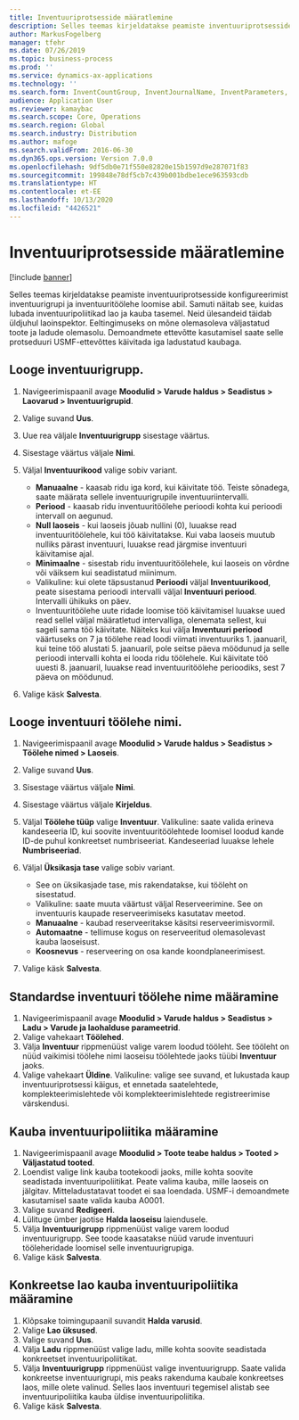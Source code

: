 ```yaml
---
title: Inventuuriprotsesside määratlemine
description: Selles teemas kirjeldatakse peamiste inventuuriprotsesside konfigureerimist inventuurigrupi ja inventuuritöölehe loomise abil.
author: MarkusFogelberg
manager: tfehr
ms.date: 07/26/2019
ms.topic: business-process
ms.prod: ''
ms.service: dynamics-ax-applications
ms.technology: ''
ms.search.form: InventCountGroup, InventJournalName, InventParameters, EcoResProductDetailsExtended, InventItemLocation, InventLocationIdLookup
audience: Application User
ms.reviewer: kamaybac
ms.search.scope: Core, Operations
ms.search.region: Global
ms.search.industry: Distribution
ms.author: mafoge
ms.search.validFrom: 2016-06-30
ms.dyn365.ops.version: Version 7.0.0
ms.openlocfilehash: 9df5db0e71f550e82820e15b1597d9e287071f83
ms.sourcegitcommit: 199848e78df5cb7c439b001bdbe1ece963593cdb
ms.translationtype: HT
ms.contentlocale: et-EE
ms.lasthandoff: 10/13/2020
ms.locfileid: "4426521"
---
```

# <a name="define-inventory-counting-processes"></a>Inventuuriprotsesside määratlemine

[!include [banner](../../includes/banner.md)]

Selles teemas kirjeldatakse peamiste inventuuriprotsesside konfigureerimist inventuurigrupi ja inventuuritöölehe loomise abil. Samuti näitab see, kuidas lubada inventuuripoliitikad lao ja kauba tasemel. Neid ülesandeid täidab üldjuhul laoinspektor. Eeltingimuseks on mõne olemasoleva väljastatud toote ja ladude olemasolu. Demoandmete ettevõtte kasutamisel saate selle protseduuri USMF-ettevõttes käivitada iga ladustatud kaubaga.


## <a name="create-a-counting-group"></a>Looge inventuurigrupp.
1. Navigeerimispaanil avage **Moodulid > Varude haldus > Seadistus > Laovarud > Inventuurigrupid**.
2. Valige suvand **Uus**.
3. Uue rea väljale **Inventuurigrupp** sisestage väärtus.
4. Sisestage väärtus väljale **Nimi**.
5. Väljal **Inventuurikood** valige sobiv variant.

    - **Manuaalne** - kaasab ridu iga kord, kui käivitate töö. Teiste sõnadega, saate määrata sellele inventuurigrupile inventuuriintervalli.  
    - **Periood** - kaasab ridu inventuuritöölehe perioodi kohta kui perioodi intervall on aegunud.  
    - **Null laoseis** - kui laoseis jõuab nullini (0), luuakse read inventuuritöölehele, kui töö käivitatakse. Kui vaba laoseis muutub nulliks pärast inventuuri, luuakse read järgmise inventuuri käivitamise ajal.  
    - **Minimaalne** - sisestab ridu inventuuritöölehele, kui laoseis on võrdne või väiksem kui seadistatud miinimum.  
    - Valikuline: kui olete täpsustanud **Perioodi** väljal **Inventuurikood**, peate sisestama perioodi intervalli väljal **Inventuuri periood**. Intervalli ühikuks on päev.  
    - Inventuuritöölehe uute ridade loomise töö käivitamisel luuakse uued read sellel väljal määratletud intervalliga, olenemata sellest, kui sageli sama töö käivitate. Näiteks kui välja **Inventuuri periood** väärtuseks on 7 ja töölehe read loodi viimati inventuuriks 1. jaanuaril, kui teine töö alustati 5. jaanuaril, pole seitse päeva möödunud ja selle perioodi intervalli kohta ei looda ridu töölehele. Kui käivitate töö uuesti 8. jaanuaril, luuakse read inventuuritöölehe perioodiks, sest 7 päeva on möödunud.  

6. Valige käsk **Salvesta**.

## <a name="create-a-counting-journal-name"></a>Looge inventuuri töölehe nimi.
1. Navigeerimispaanil avage **Moodulid > Varude haldus > Seadistus > Töölehe nimed > Laoseis**.
2. Valige suvand **Uus**.
3. Sisestage väärtus väljale **Nimi**.
4. Sisestage väärtus väljale **Kirjeldus**.
5. Väljal **Töölehe tüüp** valige **Inventuur**. Valikuline: saate valida erineva kandeseeria ID, kui soovite inventuuritöölehtede loomisel loodud kande ID-de puhul konkreetset numbriseeriat. Kandeseeriad luuakse lehele **Numbriseeriad**.  
6. Väljal **Üksikasja tase** valige sobiv variant.  

    - See on üksikasjade tase, mis rakendatakse, kui tööleht on sisestatud.  
    - Valikuline: saate muuta väärtust väljal Reserveerimine. See on inventuuris kaupade reserveerimiseks kasutatav meetod.   
    - **Manuaalne** - kaubad reserveeritakse käsitsi reserveerimisvormil.  
    - **Automaatne** - tellimuse kogus on reserveeritud olemasolevast kauba laoseisust.   
    - **Koosnevus** - reserveering on osa kande koondplaneerimisest.  

7. Valige käsk **Salvesta**.

## <a name="set-standard-counting-journal-name"></a>Standardse inventuuri töölehe nime määramine
1. Navigeerimispaanil avage **Moodulid > Varude haldus > Seadistus > Ladu > Varude ja laohalduse parameetrid**.
2. Valige vahekaart **Töölehed**.
3. Välja **Inventuur** rippmenüüst valige varem loodud tööleht. See tööleht on nüüd vaikimisi töölehe nimi laoseisu töölehtede jaoks tüübi **Inventuur** jaoks.  
4. Valige vahekaart **Üldine**. Valikuline: valige see suvand, et lukustada kaup inventuuriprotsessi käigus, et ennetada saatelehtede, komplekteerimislehtede või komplekteerimislehtede registreerimise värskendusi.  

## <a name="set-the-counting-policy-for-an-item"></a>Kauba inventuuripoliitika määramine
1. Navigeerimispaanil avage **Moodulid > Toote teabe haldus > Tooted > Väljastatud tooted**.
2. Loendist valige link kauba tootekoodi jaoks, mille kohta soovite seadistada inventuuripoliitikat. Peate valima kauba, mille laoseis on jälgitav. Mitteladustatavat toodet ei saa loendada. USMF-i demoandmete kasutamisel saate valida kauba A0001.  
3. Valige suvand **Redigeeri**.
4. Lülituge ümber jaotise **Halda laoseisu** laiendusele.
5. Välja **Inventuurigrupp** rippmenüüst valige varem loodud inventuurigrupp. See toode kaasatakse nüüd varude inventuuri tööleheridade loomisel selle inventuurigrupiga.  
6. Valige käsk **Salvesta**.

## <a name="set-the-counting-policy-for-an-item-in-a-specific-warehouse"></a>Konkreetse lao kauba inventuuripoliitika määramine
1. Klõpsake toimingupaanil suvandit **Halda varusid**.
2. Valige **Lao üksused**.
3. Valige suvand **Uus**.
4. Välja **Ladu** rippmenüüst valige ladu, mille kohta soovite seadistada konkreetset inventuuripoliitikat.
5. Välja **Inventuurigrupp** rippmenüüst valige inventuurigrupp. Saate valida konkreetse inventuurigrupi, mis peaks rakenduma kaubale konkreetses laos, mille olete valinud. Selles laos inventuuri tegemisel alistab see inventuuripoliitika kauba üldise inventuuripoliitika.  
6. Valige käsk **Salvesta**.

